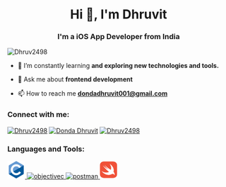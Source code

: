 <h1 align="center">Hi 👋, I'm Dhruvit</h1>
<h3 align="center">I'm a iOS App Developer from India</h3>

<p align="left"> <img src="https://komarev.com/ghpvc/?username=Dhruv2498&label=Profile%20views&color=0e75b6&style=flat" alt="Dhruv2498" /> </p>

- 🌱 I’m constantly learning **and exploring new technologies and tools.**

- 💬 Ask me about **frontend development**

- 📫 How to reach me **dondadhruvit001@gmail.com**

<h3 align="left">Connect with me:</h3>
<p align="left">
<a href="https://twitter.com/Dear_Donda" target="blank"><img align="center" src="https://raw.githubusercontent.com/rahuldkjain/github-profile-readme-generator/master/src/images/icons/Social/twitter.svg" alt="Dhruv2498" height="30" width="40" /></a>
<a href="https://www.linkedin.com/in/donda-dhruvit-b69427283/" target="blank"><img align="center" src="https://raw.githubusercontent.com/rahuldkjain/github-profile-readme-generator/master/src/images/icons/Social/linked-in-alt.svg" alt="Donda Dhruvit" height="30" width="40" /></a>
<a href="https://www.instagram.com/dear_d_donda_/" target="blank"><img align="center" src="https://raw.githubusercontent.com/rahuldkjain/github-profile-readme-generator/master/src/images/icons/Social/instagram.svg" alt="Dhruv2498" height="30" width="40" /></a>

</p>

<h3 align="left">Languages and Tools:</h3>
<p align="left"> <a href="https://www.cprogramming.com/" target="_blank" rel="noreferrer"> <img src="https://raw.githubusercontent.com/devicons/devicon/master/icons/c/c-original.svg" alt="c" width="40" height="40"/> </a> <a href="https://developer.apple.com/library/archive/documentation/Cocoa/Conceptual/ProgrammingWithObjectiveC/Introduction/Introduction.html" target="_blank" rel="noreferrer"> <img src="https://www.vectorlogo.zone/logos/apple_objectivec/apple_objectivec-icon.svg" alt="objectivec" width="40" height="40"/> </a> <a href="https://postman.com" target="_blank" rel="noreferrer"> <img src="https://www.vectorlogo.zone/logos/getpostman/getpostman-icon.svg" alt="postman" width="40" height="40"/> </a> <a href="https://developer.apple.com/swift/" target="_blank" rel="noreferrer"> <img src="https://raw.githubusercontent.com/devicons/devicon/master/icons/swift/swift-original.svg" alt="swift" width="40" height="40"/> </a> </p>
